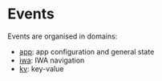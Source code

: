 # Events

Events are organised in domains:

* [app](app.md): app configuration and general state
* [iwa](iwa.md): IWA navigation
* [kv](kv.md): key-value

